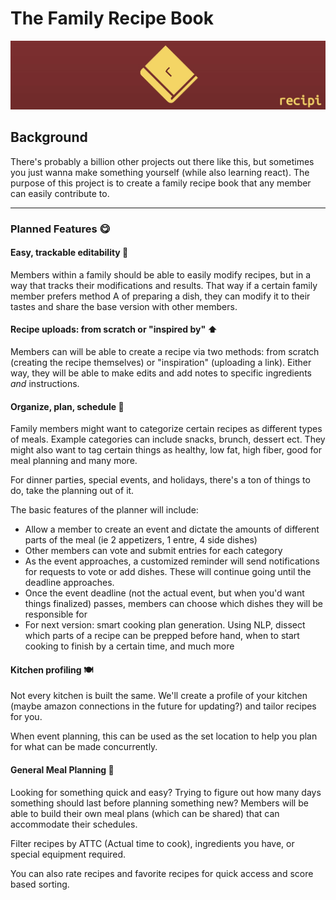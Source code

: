 # The Family Recipe Book
![](/assets/splash_long.png)
## Background
There's probably a billion other projects out there like this, but sometimes you just wanna make something yourself (while also learning react). The purpose of this project is to create a family recipe book that any member can easily contribute to.

***

### Planned Features 😋

#### Easy, trackable editability 📝

Members within a family should be able to easily modify recipes, but in a way that tracks their modifications and results. That way if a certain family member prefers method A of preparing a dish, they can modify it to their tastes and share the base version with other members.

#### Recipe uploads: from scratch or "inspired by" ⬆️

Members can will be able to create a recipe via two methods: from scratch (creating the recipe themselves) or "inspiration" (uploading a link). Either way, they will be able to make edits and add notes to specific ingredients *and* instructions.

#### Organize, plan, schedule 📆

Family members might want to categorize certain recipes as different types of meals. Example categories can include snacks, brunch, dessert ect. They might also want to tag certain things as healthy, low fat, high fiber, good for meal planning and many more. 


For dinner parties, special events, and holidays, there's a ton of things to do, take the planning out of it.

The basic features of the planner will include:

- Allow a member to create an event and dictate the amounts of different parts of the meal (ie 2 appetizers, 1 entre, 4 side dishes)
- Other members can vote and submit entries for each category
- As the event approaches, a customized reminder will send notifications for requests to vote or add dishes. These will continue going until the deadline approaches.
- Once the event deadline (not the actual event, but when you'd want things finalized) passes, members can choose which dishes they will be responsible for
- For next version: smart cooking plan generation. Using NLP, dissect which parts of a recipe can be prepped before hand, when to start cooking to finish by a certain time, and much more

#### Kitchen profiling 🍽️

Not every kitchen is built the same. We'll create a profile of your kitchen (maybe amazon connections in the future for updating?) and tailor recipes for you.

When event planning, this can be used as the set location to help you plan for what can be made concurrently.


#### General Meal Planning :stew:
Looking for something quick and easy? Trying to figure out how many days something should last before planning something new? Members will be able to build their own meal plans (which can be shared) that can accommodate their schedules.

Filter recipes by ATTC (Actual time to cook), ingredients you have, or special equipment required. 

You can also rate recipes and favorite recipes for quick access and score based sorting.
